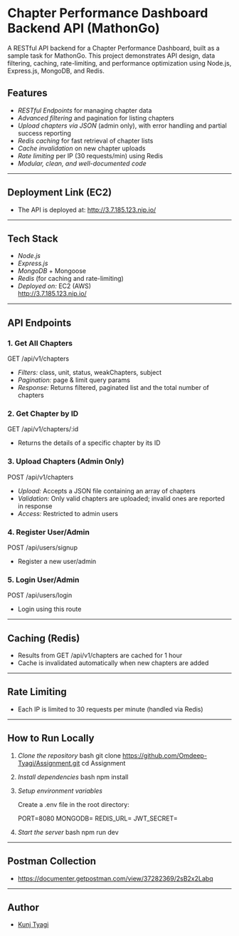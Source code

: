 # Chapter Performance Dashboard Backend API (MathonGo)

A RESTful API backend for a Chapter Performance Dashboard, built as a sample task for MathonGo. This project demonstrates API design, data filtering, caching, rate-limiting, and performance optimization using Node.js, Express.js, MongoDB, and Redis.

## Features

- *RESTful Endpoints* for managing chapter data
- *Advanced filtering* and pagination for listing chapters
- *Upload chapters via JSON* (admin only), with error handling and partial success reporting
- *Redis caching* for fast retrieval of chapter lists
- *Cache invalidation* on new chapter uploads
- *Rate limiting* per IP (30 requests/min) using Redis
- *Modular, clean, and well-documented code*

---


## Deployment Link (EC2)

- The API is deployed at: http://3.7.185.123.nip.io/
  

---

## Tech Stack

- *Node.js*
- *Express.js*
- *MongoDB* + Mongoose
- *Redis* (for caching and rate-limiting)
- *Deployed on:* EC2 (AWS)  
  http://3.7.185.123.nip.io/

---

## API Endpoints

### 1. Get All Chapters


GET /api/v1/chapters

- *Filters:* class, unit, status, weakChapters, subject
- *Pagination:* page & limit query params
- *Response:* Returns filtered, paginated list and the total number of chapters



### 2. Get Chapter by ID


GET /api/v1/chapters/:id

- Returns the details of a specific chapter by its ID



### 3. Upload Chapters (Admin Only)


POST /api/v1/chapters

- *Upload:* Accepts a JSON file containing an array of chapters
- *Validation:* Only valid chapters are uploaded; invalid ones are reported in response
- *Access:* Restricted to admin users



### 4. Register User/Admin


POST /api/users/signup

- Register a new user/admin



### 5. Login User/Admin


POST /api/users/login

- Login using this route

---

## Caching (Redis)

- Results from GET /api/v1/chapters are cached for 1 hour
- Cache is invalidated automatically when new chapters are added

---

## Rate Limiting

- Each IP is limited to 30 requests per minute (handled via Redis)

---

## How to Run Locally

1. *Clone the repository*
   bash
   git clone https://github.com/Omdeep-Tyagi/Assignment.git
   cd Assignment
   

2. *Install dependencies*
   bash
   npm install
   

3. *Setup environment variables*

   Create a .env file in the root directory:

   
   PORT=8080
   MONGODB=<your-mongodb-uri>
   REDIS_URL=<your-redis-url>
   JWT_SECRET=<your-jwt-secret>
   

4. *Start the server*
   bash
   npm run dev
   

---


## Postman Collection

- https://documenter.getpostman.com/view/37282369/2sB2x2Labq

---



## Author

- [Kunj Tyagi](https://github.com/Kunj-Tyagi)
